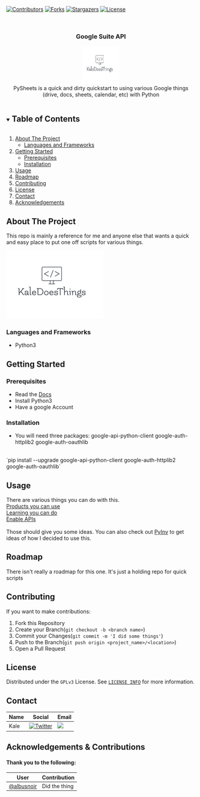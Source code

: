 <!-- PROJECT SHIELDS -->
[![Contributors][contributors-shield]][contributors-url]
[![Forks][forks-shield]][forks-url]
[![Stargazers][stars-shield]][stars-url]
[![License][license-shield]][license-url]


<!-- PROJECT LOGO -->
<br />
<h3 align="center">Google Suite API</h3>
<p align="center">
  <a href="https://github.com/albusnoir/readme" align="center">
    <img src="https://github.com/AlbusNoir/AlbusNoir/blob/master/Icons/logo_2021.png" alt="Logo" width="100" height="100">
  </a>
  <br />
  PySheets is a quick and dirty quickstart to using various Google things (drive, docs, sheets, calendar, etc) with Python
</p>



<!-- TABLE OF CONTENTS -->
<details open="open">
  <summary><h2 style="display: inline-block">Table of Contents</h2></summary>
  <ol>
    <li>
      <a href="#about-the-project">About The Project</a>
      <ul>
        <li><a href="#languages-and-frameworks">Languages and Frameworks</a></li>
      </ul>
    </li>
    <li>
      <a href="#getting-started">Getting Started</a>
      <ul>
        <li><a href="#prerequisites">Prerequisites</a></li>
        <li><a href="#installation">Installation</a></li>
      </ul>
    </li>
    <li><a href="#usage">Usage</a></li>
    <li><a href="#roadmap">Roadmap</a></li>
    <li><a href="#contributing">Contributing</a></li>
    <li><a href="#license">License</a></li>
    <li><a href="#contact">Contact</a></li>
    <li><a href="#acknowledgements">Acknowledgements</a></li>
  </ol>
</details>



<!-- ABOUT THE PROJECT -->
## About The Project

This repo is mainly a reference for me and anyone else that wants a quick and easy place to put one off scripts for various things.

<img src="https://github.com/AlbusNoir/AlbusNoir/blob/master/Icons/logo_2021.png">

### Languages and Frameworks

* Python3


<!-- GETTING STARTED -->
## Getting Started

### Prerequisites

* Read the [Docs](https://developers.google.com/)
* Install Python3
* Have a google Account

### Installation

* You will need three packages: google-api-python-client google-auth-httplib2 google-auth-oauthlib
<br />
`pip install --upgrade google-api-python-client google-auth-httplib2 google-auth-oauthlib`


<!-- USAGE EXAMPLES -->
## Usage

There are various things you can do with this.<br />
[Products you can use](https://developers.google.com/products)<br />
[Learning you can do](https://developers.google.com/learn)<br />
[Enable APIs](https://console.cloud.google.com/apis/library)<br />
<br />
Those should give you some ideas. You can also check out [PyInv](https://github.com/AlbusNoir/PyInv) to get ideas of how I decided to use this.



<!-- ROADMAP -->
## Roadmap
There isn't really a roadmap for this one. It's just a holding repo for quick scripts



<!-- CONTRIBUTING -->
## Contributing

If you want to make contributions:

1. Fork this Repository
2. Create your Branch(`git checkout -b <branch name>`)
3. Commit your Changes(`git commit -m 'I did some things'`)
4. Push to the Branch(`git push origin <project_name>/<location>`)
5. Open a Pull Request



<!-- LICENSE -->
## License

Distributed under the `GPLv3` License. See [`LICENSE INFO`](https://choosealicense.com/) for more information.



<!-- CONTACT -->
## Contact

Name | Social | Email |
------------ | ------------- | ------------- |
Kale | [![Twitter][twitter-shield]][twitter-url] | <a href="mailto:kalegithub@gmail.com"><img src="https://img.shields.io/badge/-email-Email?style=for-the-badge&logo=gmail&colorB=555"></a>


<!-- ACKNOWLEDGEMENTS -->
## Acknowledgements & Contributions

#### Thank you to the following:

User | Contribution |
------------ | ------------- |
[@albusnoir](https://github.com/albusnoir) | Did the thing |



<!-- MARKDOWN LINKS & IMAGES -->
<!-- https://www.markdownguide.org/basic-syntax/#reference-style-links -->
[contributors-shield]: https://img.shields.io/github/contributors/albusnoir/PySheets.svg?style=for-the-badge
[contributors-url]: https://github.com/albusnoir/readme/graphs/contributors
[forks-shield]: https://img.shields.io/github/forks/albusnoir/PySheets.svg?style=for-the-badge
[forks-url]: https://github.com/albusnoir/PySheets/network/members
[stars-shield]: https://img.shields.io/github/stars/albusnoir/PySheets.svg?style=for-the-badge
[stars-url]: https://github.com/albusnoir/PySheets/stargazers
[license-shield]: https://img.shields.io/github/license/albusnoir/PySheets.svg?style=for-the-badge
[license-url]: https://github.com/albusnoir/PySheets/blob/master/LICENSE
[twitter-shield]: https://img.shields.io/badge/-twitter-Twitter?style=for-the-badge&logo=twitter&colorB=555
[twitter-url]: https://twitter.com/kaleleafygreen
